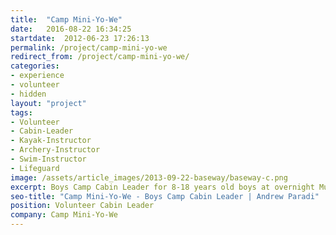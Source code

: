 ```yaml
---
title:  "Camp Mini-Yo-We"
date:   2016-08-22 16:34:25
startdate:  2012-06-23 17:26:13
permalink: /project/camp-mini-yo-we
redirect_from: /project/camp-mini-yo-we/
categories:
- experience
- volunteer
- hidden
layout: "project"
tags:
- Volunteer
- Cabin-Leader
- Kayak-Instructor
- Archery-Instructor
- Swim-Instructor
- Lifeguard
image: /assets/article_images/2013-09-22-baseway/baseway-c.png
excerpt: Boys Camp Cabin Leader for 8-18 years old boys at overnight Muskoka camp.
seo-title: "Camp Mini-Yo-We - Boys Camp Cabin Leader | Andrew Paradi"
position: Volunteer Cabin Leader
company: Camp Mini-Yo-We
---
```

